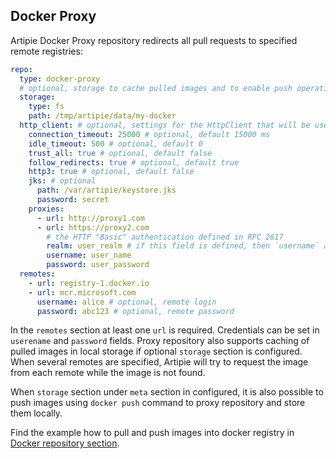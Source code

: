 ## Docker Proxy

Artipie Docker Proxy repository redirects all pull requests to specified remote registries:

```yaml
repo:
  type: docker-proxy
  # optional, storage to cache pulled images and to enable push operation
  storage:
    type: fs
    path: /tmp/artipie/data/my-docker
  http_client: # optional, settings for the HttpClient that will be used in xxx-proxy repositories
    connection_timeout: 25000 # optional, default 15000 ms 
    idle_timeout: 500 # optional, default 0
    trust_all: true # optional, default false
    follow_redirects: true # optional, default true
    http3: true # optional, default false
    jks: # optional
      path: /var/artipie/keystore.jks
      password: secret
    proxies:
      - url: http://proxy1.com
      - url: https://proxy2.com
        # the HTTP "Basic" authentication defined in RFC 2617
        realm: user_realm # if this field is defined, then `username` and `password` are mandatory
        username: user_name
        password: user_password
  remotes:
    - url: registry-1.docker.io
    - url: mcr.microsoft.com
      username: alice # optional, remote login
      password: abc123 # optional, remote password
```
In the `remotes` section at least one `url` is required. Credentials can be set in `userename`
and `password` fields. Proxy repository also supports caching of pulled images in local storage
if optional `storage` section is configured. When several remotes are specified, Artipie
will try to request the image from each remote while the image is not found.

When `storage` section under `meta` section in configured, it is also possible to push images
using `docker push` command to proxy repository and store them locally.

Find the example how to pull and push images into docker registry in [Docker repository section](./docker#usage-example).
